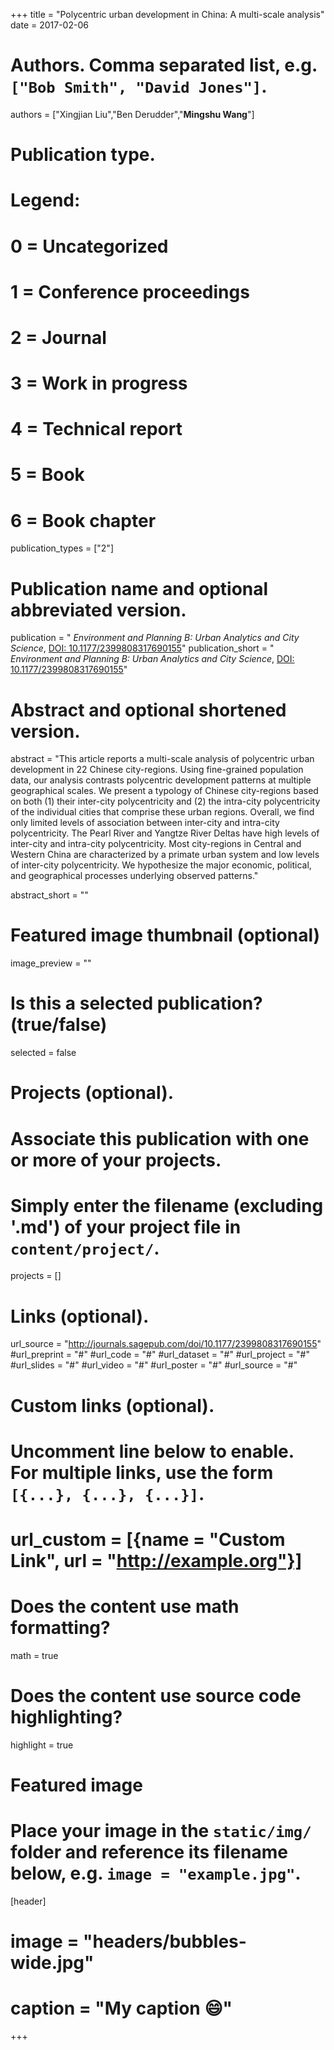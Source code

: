 +++
title = "Polycentric urban development in China: A multi-scale analysis"
date = 2017-02-06

# Authors. Comma separated list, e.g. `["Bob Smith", "David Jones"]`.
authors = ["Xingjian Liu","Ben Derudder","**Mingshu Wang**"]

# Publication type.
# Legend:
# 0 = Uncategorized
# 1 = Conference proceedings
# 2 = Journal
# 3 = Work in progress
# 4 = Technical report
# 5 = Book
# 6 = Book chapter
publication_types = ["2"]

# Publication name and optional abbreviated version.
publication = " *Environment and Planning B: Urban Analytics and City Science*, [DOI: 10.1177/2399808317690155](https://doi.org/10.1177/2399808317690155)"
publication_short = " *Environment and Planning B: Urban Analytics and City Science*, [DOI: 10.1177/2399808317690155](https://doi.org/10.1177/2399808317690155)"

# Abstract and optional shortened version.
abstract = "This article reports a multi-scale analysis of polycentric urban development in 22 Chinese city-regions. Using fine-grained population data, our analysis contrasts polycentric development patterns at multiple geographical scales. We present a typology of Chinese city-regions based on both (1) their inter-city polycentricity and (2) the intra-city polycentricity of the individual cities that comprise these urban regions. Overall, we find only limited levels of association between inter-city and intra-city polycentricity. The Pearl River and Yangtze River Deltas have high levels of inter-city and intra-city polycentricity. Most city-regions in Central and Western China are characterized by a primate urban system and low levels of inter-city polycentricity. We hypothesize the major economic, political, and geographical processes underlying observed patterns."

abstract_short = ""

# Featured image thumbnail (optional)
image_preview = ""

# Is this a selected publication? (true/false)
selected = false

# Projects (optional).
#   Associate this publication with one or more of your projects.
#   Simply enter the filename (excluding '.md') of your project file in `content/project/`.

projects = []

# Links (optional).
url_source = "http://journals.sagepub.com/doi/10.1177/2399808317690155"
#url_preprint = "#"
#url_code = "#"
#url_dataset = "#"
#url_project = "#"
#url_slides = "#"
#url_video = "#"
#url_poster = "#"
#url_source = "#"

# Custom links (optional).
#   Uncomment line below to enable. For multiple links, use the form `[{...}, {...}, {...}]`.
# url_custom = [{name = "Custom Link", url = "http://example.org"}]

# Does the content use math formatting?
math = true

# Does the content use source code highlighting?
highlight = true

# Featured image
# Place your image in the `static/img/` folder and reference its filename below, e.g. `image = "example.jpg"`.
[header]
# image = "headers/bubbles-wide.jpg"
# caption = "My caption :smile:"

+++

